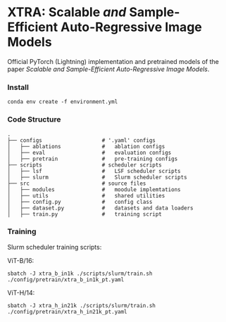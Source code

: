 # XTRA: Scalable _and_ Sample-Efficient Auto-Regressive Image Models
Official PyTorch (Lightning) implementation and pretrained models of the paper _Scalable _and_ Sample-Efficient Auto-Regressive Image Models_.

### Install
    conda env create -f environment.yml

### Code Structure

```
.
├── configs                   # '.yaml' configs
│   ├── ablations             #   ablation configs
│   ├── eval                  #   evaluation configs
│   ├── pretrain              #   pre-training configs
├── scripts                   # scheduler scripts
│   ├── lsf                   #   LSF scheduler scripts
│   ├── slurm                 #   Slurm scheduler scripts
├── src                       # source files
│   ├── modules               #   moodule implemtations
│   ├── utils                 #   shared utilities
│   ├── config.py             #   config class
│   ├── dataset.py            #   datasets and data loaders
│   ├── train.py              #   training script
```

### Training
Slurm scheduler training scripts:

ViT-B/16:

    sbatch -J xtra_b_in1k ./scripts/slurm/train.sh ./config/pretrain/xtra_b_in1k_pt.yaml

ViT-H/14:

    sbatch -J xtra_h_in21k ./scripts/slurm/train.sh ./config/pretrain/xtra_h_in21k_pt.yaml